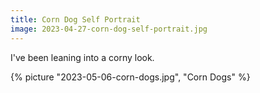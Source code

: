 ```yaml
---
title: Corn Dog Self Portrait
image: 2023-04-27-corn-dog-self-portrait.jpg
---
```


I've been leaning into a corny look.

<!--more-->

{% picture "2023-05-06-corn-dogs.jpg", "Corn Dogs" %}
